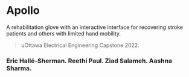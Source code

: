 # Apollo 
A rehabilitation glove with an interactive interface for recovering stroke patients and others with limited hand mobility. 

> uOttawa Electrical Engineering Capstone 2022.

### Eric Hallé-Sherman. Reethi Paul. Ziad Salameh. Aashna Sharma.
